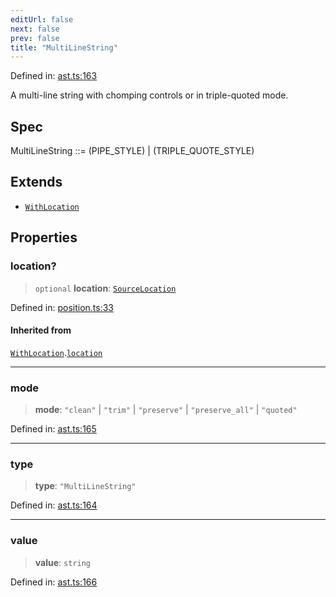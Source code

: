 ```yaml
---
editUrl: false
next: false
prev: false
title: "MultiLineString"
---
```


Defined in: [ast.ts:163](https://github.com/rcs-agents/rcs-lang/blob/89258eb41dbc7637c8bdc8bfc04b38ebfa30409c/packages/ast/src/ast.ts#L163)

A multi-line string with chomping controls or in triple-quoted mode.

## Spec

MultiLineString ::= (PIPE_STYLE) | (TRIPLE_QUOTE_STYLE)

## Extends

- [`WithLocation`](/api/ast/interfaces/withlocation/)

## Properties

### location?

> `optional` **location**: [`SourceLocation`](/api/ast/interfaces/sourcelocation/)

Defined in: [position.ts:33](https://github.com/rcs-agents/rcs-lang/blob/89258eb41dbc7637c8bdc8bfc04b38ebfa30409c/packages/ast/src/position.ts#L33)

#### Inherited from

[`WithLocation`](/api/ast/interfaces/withlocation/).[`location`](/api/ast/interfaces/withlocation/#location)

***

### mode

> **mode**: `"clean"` \| `"trim"` \| `"preserve"` \| `"preserve_all"` \| `"quoted"`

Defined in: [ast.ts:165](https://github.com/rcs-agents/rcs-lang/blob/89258eb41dbc7637c8bdc8bfc04b38ebfa30409c/packages/ast/src/ast.ts#L165)

***

### type

> **type**: `"MultiLineString"`

Defined in: [ast.ts:164](https://github.com/rcs-agents/rcs-lang/blob/89258eb41dbc7637c8bdc8bfc04b38ebfa30409c/packages/ast/src/ast.ts#L164)

***

### value

> **value**: `string`

Defined in: [ast.ts:166](https://github.com/rcs-agents/rcs-lang/blob/89258eb41dbc7637c8bdc8bfc04b38ebfa30409c/packages/ast/src/ast.ts#L166)
